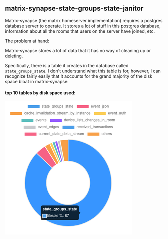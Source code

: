 ## matrix-synapse-state-groups-state-janitor


Matrix-synapse (the matrix homeserver implementation) requires a postgres database server to operate. 
It stores a lot of stuff in this postgres database, information about all the rooms that users on the server have joined, etc.

The problem at hand: 

Matrix-synapse stores a lot of data that it has no way of cleaning up or deleting.

Specifically, there is a table it creates in the database called `state_groups_state`.   I don't understand what this table is for, however, I can recognize fairly easily that it accounts for the grand majority of the disk space bloat in matrix-synapse:

#### top 10 tables by disk space used:

![a pie chart showing state_groups_state using 87% of the disk space](state_groups_state.png)